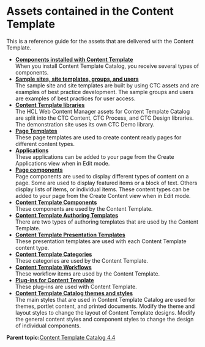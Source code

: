 # Assets contained in the Content Template 

This is a reference guide for the assets that are delivered with the Content Template.

-   **[Components installed with Content Template ](../ctc/ctc_inst_components.md)**  
When you install Content Template Catalog, you receive several types of components.
-   **[Sample sites, site templates, groups, and users ](../ctc/ctc-assets-sample-sites.md)**  
The sample site and site templates are built by using CTC assets and are examples of best practice development. The sample groups and users are examples of best practices for user access.
-   **[Content Template libraries ](../ctc/ctc_arch_lib.md)**  
The HCL Web Content Manager assets for Content Template Catalog are split into the CTC Content, CTC Process, and CTC Design libraries. The demonstration site uses its own CTC Demo library.
-   **[Page Templates ](../ctc/ctc-assets-page-templates.md)**  
These page templates are used to create content ready pages for different content types.
-   **[Applications ](../ctc/ctc-portlet-types-ctc.md)**  
These applications can be added to your page from the Create Applications view when in Edit mode.
-   **[Page components ](../ctc/ctc-portlet-types.md)**  
Page components are used to display different types of content on a page. Some are used to display featured items or a block of text. Others display lists of items, or individual items. These content types can be added to your page from the Create Content view when in Edit mode.
-   **[Content Template Components ](../ctc/ctc-assets-components.md)**  
These components are used by the Content Template.
-   **[Content Template Authoring Templates ](../ctc/ctc-assets-authoring-templates.md)**  
There are two types of authoring templates that are used by the Content Template.
-   **[Content Template Presentation Templates ](../ctc/ctc-assets-presentation-templates.md)**  
These presentation templates are used with each Content Template content type.
-   **[Content Template Categories ](../ctc/ctc-assets-categories.md)**  
These categories are used by the Content Template.
-   **[Content Template Workflows ](../ctc/ctc-assets-workflows.md)**  
These workflow items are used by the Content Template.
-   **[Plug-ins for Content Template ](../ctc/ctc_arch_plugins_auth_branch_copy.md)**  
These plug-ins are used with Content Template.
-   **[Content Template Catalog themes and styles ](../ctc/ctc_arch_css.md)**  
The main styles that are used in Content Template Catalog are used for themes, portlet content, and printed documents. Modify the theme and layout styles to change the layout of Content Template designs. Modify the general content styles and component styles to change the design of individual components.

**Parent topic:**[Content Template Catalog 4.4 ](../ctc/ctc_intro.md)

